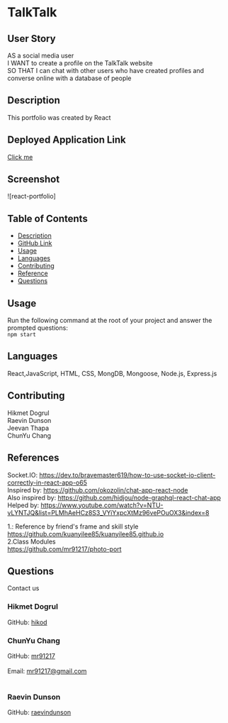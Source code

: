 # TalkTalk

## User Story
AS a social media user   
I WANT to create a profile on the TalkTalk website   
SO THAT I can chat with other users who have created profiles and converse online with a database of people

## Description
This portfolio was created by React
  
## Deployed Application Link
[Click me]()

## Screenshot
![react-portfolio]

## Table of Contents
- [Description](#description)
- [GitHub Link](#GitHub_Link)
- [Usage](#usage)
- [Languages](#languages)
- [Contributing](#contributing)
- [Reference](#reference)
- [Questions](#questions)

## Usage
  Run the following command at the root of your project and answer the prompted questions:<br />
  `npm start`
  
## Languages
  React,JavaScript, HTML, CSS, MongDB, Mongoose, Node.js, Express.js
  
## Contributing
  Hikmet Dogrul     
  Raevin Dunson     
  Jeevan Thapa    
  ChunYu Chang     
  
## References
Socket.IO: https://dev.to/bravemaster619/how-to-use-socket-io-client-correctly-in-react-app-o65     
Inspired by: https://github.com/okozolin/chat-app-react-node     
Also inspired by: https://github.com/hidjou/node-graphql-react-chat-app     
Helped by: https://www.youtube.com/watch?v=NTU-vLYNTJQ&list=PLMhAeHCz8S3_VYiYxpcXtMz96vePOuOX3&index=8     

  1.: Reference by friend's frame and skill style
  https://github.com/kuanyilee85/kuanyilee85.github.io <br />
  2.Class Modules <br />
  https://github.com/mr91217/photo-port<br />
  
  
## Questions
 Contact us<br />

### Hikmet Dogrul
GitHub: [hikod](https://github.com/hikod)   

### ChunYu Chang
GitHub: [mr91217](https://github.com/mr91217)<br />
<br />
Email: mr91217@gmail.com<br />
<br />

### Raevin Dunson
GitHub: [raevindunson](https://github.com/raevindunson)
